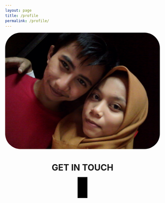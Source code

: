 ```yaml
---
layout: page
title: /profile
permalink: /profile/
---
```


<div>

  <style>
    .fa {
      padding: 4px;
      font-size: 50px;
      width: 6px;
      text-align: center;
      text-decoration: none;
      color: white;
      background: black;
    }
  </style>

  <link rel="stylesheet" href="https://cdnjs.cloudflare.com/ajax/libs/font-awesome/4.7.0/css/font-awesome.min.css">
  <img style="border-radius: 50px;" alt="Aing dan bebeb" src="https://raw.githubusercontent.com/N74NK/N74NK.github.io/master/_images/1585582795-picsay.jpg" />

  <div align="center">
    <h1>GET IN TOUCH</h1>
    <a class="fa fa-instagram" href="https://instagram.com/n74nk420"></a>
    <a class="fa fa-facebook" href="https://facebook.com/njnk.xnxx"></a>
    <a class="fa fa-youtube" href="https://youtube.com/NjankSoekamti"></a>
    <a class="fa fa-github" href="https://github.com/N74NK"></a>
  </div>

</div>
